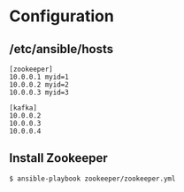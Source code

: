 # Configuration

## /etc/ansible/hosts
```
[zookeeper]
10.0.0.1 myid=1
10.0.0.2 myid=2
10.0.0.3 myid=3

[kafka]
10.0.0.2
10.0.0.3
10.0.0.4
```

## Install Zookeeper
```
$ ansible-playbook zookeeper/zookeeper.yml
```
